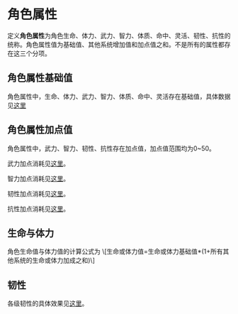 # 角色属性

定义**角色属性**为角色生命、体力、武力、智力、体质、命中、灵活、韧性、抗性的统称。角色属性值为基础值、其他系统增加值和加点值之和。不是所有的属性都存在这三个分项。

## 角色属性基础值

角色属性中，生命、体力、武力、智力、体质、命中、灵活存在基础值，具体数据见[这里](角色属性基础值.md)

## 角色属性加点值

角色属性中，武力、智力、韧性、抗性存在加点值，加点值范围均为0~50。

武力加点消耗见[这里](武力加点消耗表.md)。

智力加点消耗见[这里](智力加点消耗表.md)。

韧性加点消耗见[这里](韧性加点消耗表.md)。

抗性加点消耗见[这里](抗性加点消耗表.md)。

## 生命与体力

角色生命值与体力值的计算公式为
\\[生命或体力值=生命或体力基础值*(1+所有其他系统的生命或体力加成之和)\\]

## 韧性

各级韧性的具体效果见[这里](韧性效果表.md)。
